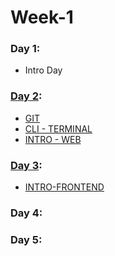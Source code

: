 # Week-1

### Day 1:

 - Intro Day

### [Day 2](https://github.com/freecodingbootcamp/Week-1/tree/master/Day-2):

 - [GIT](https://github.com/freecodingbootcamp/Week-1/blob/master/Day-2/GIT.md)
 - [CLI - TERMINAL](https://github.com/freecodingbootcamp/Week-1/blob/master/Day-2/CLI-TERMINAL.md)
 - [INTRO - WEB](https://github.com/freecodingbootcamp/Week-1/blob/master/Day-2/INTRO-WEB.md)

### [Day 3](https://github.com/freecodingbootcamp/Week-1/tree/master/Day-3):

- [INTRO-FRONTEND](https://github.com/freecodingbootcamp/Week-1/blob/master/Day-3/INTRO-FRONTEND.md)

### Day 4:

### Day 5:
